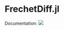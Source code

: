 # FrechetDiff.jl

Documentation:
[![](https://img.shields.io/badge/docs-latest-blue.svg)](https://cafaxo.github.io/FrechetDiff.jl/dev/)

